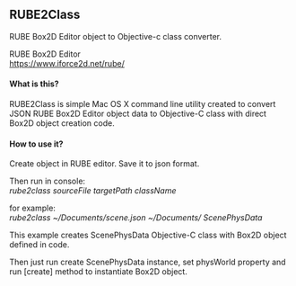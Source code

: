 ## RUBE2Class
RUBE Box2D Editor object to Objective-c class converter.

RUBE Box2D Editor  
https://www.iforce2d.net/rube/

#### What is this?
RUBE2Class is simple Mac OS X command line utility created to convert JSON RUBE Box2D Editor object data to Objective-C class with direct Box2D object creation code.

#### How to use it?
Create object in RUBE editor. Save it to json format.

Then run in console:  
*rube2class sourceFile targetPath className*

for example:  
*rube2class ~/Documents/scene.json ~/Documents/ ScenePhysData*

This example creates ScenePhysData Objective-C class with Box2D object defined in code.

Then just run create ScenePhysData instance, set physWorld property and run [create] method to instantiate Box2D object.
